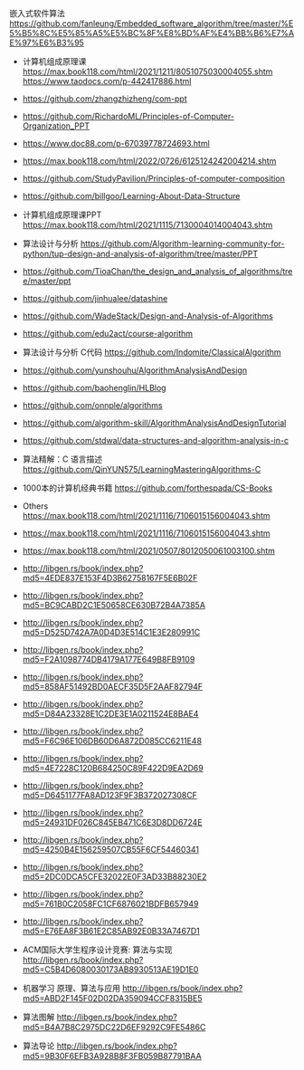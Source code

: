 
嵌入式软件算法 https://github.com/fanleung/Embedded_software_algorithm/tree/master/%E5%B5%8C%E5%85%A5%E5%BC%8F%E8%BD%AF%E4%BB%B6%E7%AE%97%E6%B3%95 


- 计算机组成原理课  https://max.book118.com/html/2021/1211/8051075030004055.shtm https://www.taodocs.com/p-442417886.html
- https://github.com/zhangzhizheng/com-ppt
- https://github.com/RichardoML/Principles-of-Computer-Organization_PPT
- https://www.doc88.com/p-67039778724693.html
- https://max.book118.com/html/2022/0726/6125124242004214.shtm
- https://github.com/StudyPavilion/Principles-of-computer-composition
- https://github.com/billgoo/Learning-About-Data-Structure
- 计算机组成原理课PPT https://max.book118.com/html/2021/1115/7130004014004043.shtm
- 算法设计与分析 https://github.com/Algorithm-learning-community-for-python/tup-design-and-analysis-of-algorithm/tree/master/PPT
- https://github.com/TioaChan/the_design_and_analysis_of_algorithms/tree/master/ppt

- https://github.com/jinhualee/datashine
- https://github.com/WadeStack/Design-and-Analysis-of-Algorithms
- https://github.com/edu2act/course-algorithm
- 算法设计与分析 C代码 https://github.com/Indomite/ClassicalAlgorithm
- https://github.com/yunshouhu/AlgorithmAnalysisAndDesign

- https://github.com/baohenglin/HLBlog
- https://github.com/onnple/algorithms
- https://github.com/algorithm-skill/AlgorithmAnalysisAndDesignTutorial
- https://github.com/stdwal/data-structures-and-algorithm-analysis-in-c


- 算法精解：C 语言描述 https://github.com/QinYUN575/LearningMasteringAlgorithms-C
- 1000本的计算机经典书籍 https://github.com/forthespada/CS-Books

- Others https://max.book118.com/html/2021/1116/7106015156004043.shtm 

- https://max.book118.com/html/2021/1116/7106015156004043.shtm
- https://max.book118.com/html/2021/0507/8012050061003100.shtm



- http://libgen.rs/book/index.php?md5=4EDE837E153F4D3B62758167F5E6B02F
- http://libgen.rs/book/index.php?md5=BC9CABD2C1E50658CE630B72B4A7385A
- http://libgen.rs/book/index.php?md5=D525D742A7A0D4D3E514C1E3E280991C

- http://libgen.rs/book/index.php?md5=F2A1098774DB4179A177E649B8FB9109
- http://libgen.rs/book/index.php?md5=858AF51492BD0AECF35D5F2AAF82794F
- http://libgen.rs/book/index.php?md5=D84A23328E1C2DE3E1A0211524E8BAE4
- http://libgen.rs/book/index.php?md5=F6C96E106DB60D6A872D085CC6211E48
- http://libgen.rs/book/index.php?md5=4E7228C120B684250C89F422D9EA2D69
- http://libgen.rs/book/index.php?md5=D6451177FA8AD123F9F3B372027308CF
- http://libgen.rs/book/index.php?md5=24931DF026C845EB471C6E3D8DD6724E
- http://libgen.rs/book/index.php?md5=4250B4E156259507CB55F6CF54460341
- http://libgen.rs/book/index.php?md5=2DC0DCA5CFE32022E0F3AD33B88230E2
- http://libgen.rs/book/index.php?md5=761B0C2058FC1CF6876021BDFB657949
- http://libgen.rs/book/index.php?md5=E76EA8F3B61E2C85AB92E0B33A7467D1
- ACM国际大学生程序设计竞赛: 算法与实现  http://libgen.rs/book/index.php?md5=C5B4D6080030173AB8930513AE19D1E0
- 机器学习 原理、算法与应用 http://libgen.rs/book/index.php?md5=ABD2F145F02D02DA359094CCF8315BE5
- 算法图解 http://libgen.rs/book/index.php?md5=B4A7B8C2975DC22D6EF9292C9FE5486C
- 算法导论  http://libgen.rs/book/index.php?md5=9B30F6EFB3A928B8F3FB059B87791BAA

